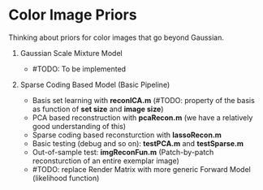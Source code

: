 # Color Image Priors
Thinking about priors for color images that go beyond Gaussian.

1. Gaussian Scale Mixture Model
    - #TODO: To be implemented

2. Sparse Coding Based Model (Basic Pipeline)
    - Basis set learning with **reconICA.m** (#TODO: property of the basis as function of **set size** and **image size**)
    - PCA based reconstruction with **pcaRecon.m** (we have a relatively good understanding of this)
    - Sparse coding based reconsturction with **lassoRecon.m**
    - Basic testing (debug and so on): **testPCA.m** and **testSparse.m**
    - Out-of-sample test: **imgReconFun.m** (Patch-by-patch reconsturction of an entire exemplar image)
    - #TODO: replace Render Matrix with more generic Forward Model (likelihood function)
